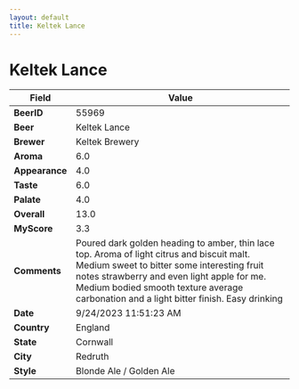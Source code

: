 ```yaml
---
layout: default
title: Keltek Lance
---
```


# Keltek Lance

| Field         | Value     |
|---------------|-----------|
| **BeerID** | 55969 |
| **Beer** | Keltek Lance |
| **Brewer** | Keltek Brewery |
| **Aroma** | 6.0 |
| **Appearance** | 4.0 |
| **Taste** | 6.0 |
| **Palate** | 4.0 |
| **Overall** | 13.0 |
| **MyScore** | 3.3 |
| **Comments** | Poured dark golden heading to amber, thin lace top. Aroma of light citrus and biscuit malt. Medium sweet to bitter some interesting fruit notes strawberry and even light apple for me.  Medium bodied smooth texture average carbonation and a light bitter finish. Easy drinking  |
| **Date** | 9/24/2023 11:51:23 AM |
| **Country** | England |
| **State** | Cornwall |
| **City** | Redruth |
| **Style** | Blonde Ale / Golden Ale |
